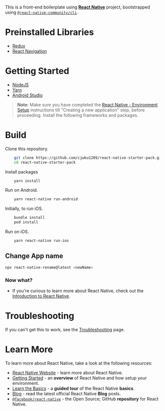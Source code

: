 This is a front-end boilerplate using [**React Native**](https://reactnative.dev) project, bootstrapped using [`@react-native-community/cli`](https://github.com/react-native-community/cli). 
# Preinstalled Libraries
- [Redux](https://react-redux.js.org/)
- [React Navigation](https://reactnavigation.org/)

# Getting Started
- [NodeJS](https://nodejs.org/en/)
- [Yarn](https://yarnpkg.com/en/)
- [Android Studio](https://developer.android.com/studio/)

>**Note**: Make sure you have completed the [React Native - Environment Setup](https://reactnative.dev/docs/environment-setup) instructions till "Creating a new application" step, before proceeding.
Install the following frameworks and packages.


# Build

Clone this repository.
```Bash
    git clone https://github.com/cjwku1209/react-native-starter-pack.git
    cd react-native-starter-pack
```

Install packages
```Bash
    yarn install
```

Run on Android.
```Bash
    yarn react-native run-android
```

Initially, to run iOS.
```Bash
    bundle install 
    pod install
```

Run on iOS.
```Bash
    yarn react-native run-ios
```
## Change App name
```Bash
npx react-native-rename@latest <newName>
```

### Now what?

- If you're curious to learn more about React Native, check out the [Introduction to React Native](https://reactnative.dev/docs/getting-started).

# Troubleshooting

If you can't get this to work, see the [Troubleshooting](https://reactnative.dev/docs/troubleshooting) page.

# Learn More

To learn more about React Native, take a look at the following resources:

- [React Native Website](https://reactnative.dev) - learn more about React Native.
- [Getting Started](https://reactnative.dev/docs/environment-setup) - an **overview** of React Native and how setup your environment.
- [Learn the Basics](https://reactnative.dev/docs/getting-started) - a **guided tour** of the React Native **basics**.
- [Blog](https://reactnative.dev/blog) - read the latest official React Native **Blog** posts.
- [`@facebook/react-native`](https://github.com/facebook/react-native) - the Open Source; GitHub **repository** for React Native.
